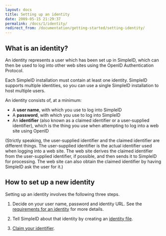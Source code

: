 ```yaml
---
layout: docs
title: Setting up an identity
date: 2009-05-15 21:29:37
permalink: /docs/1/identity/
redirect_from: /documentation/getting-started/setting-identity/
---
```


## What is an identity?

An identity represents a user which has been set up in SimpleID, which can then be used to log into other web sites using the OpenID Authentication Protocol.

Each SimpleID installation must contain at least one identity.  SimpleID supports multiple identities, so you can use a single SimpleID installation to host multiple users.

An identity consists of, at a minimum:

- A **user name**, with which you use to log into SimpleID
- A **password**, with which you use to log into SimpleID
- An **identifier** (also known as a claimed identifier or a user-supplied identifier), which is the thing you use when attempting to log into a web site using OpenID

(Strictly speaking, the user-supplied identifier and the claimed identifier are different things.  The user-supplied identifier is the actual identifier used when logging into a web site.  The web site derives the claimed identifier from the user-supplied identifier, if possible, and then sends it to SimpleID for processing.  The web site can also obtain the claimed identifier by having SimpleID ask the user for it.)

## How to set up a new identity

Setting up an identity involves the following three steps.

1. Decide on your user name, password and identity URL.  See the [requirements for an identity](/docs/1/identity-requirements) for more details.

2. Tell SimpleID about that identity by creating an [identity file](/docs/1/identity-files).

3. [Claim your identifier](/docs/1/identity-claim).
